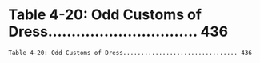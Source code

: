 # Table 4-20: Odd Customs of Dress................................ 436

```
Table 4-20: Odd Customs of Dress................................ 436

```
